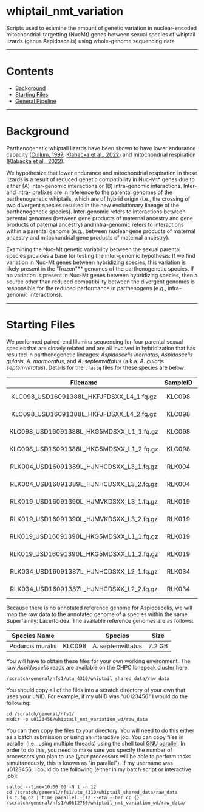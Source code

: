 # whiptail_nmt_variation
Scripts used to examine the amount of genetic variation in nuclear-encoded mitochondrial-targetting (NucMt) genes between sexual species of whiptail lizards (genus Aspidoscelis) using whole-genome sequencing data

---

# Contents

- [Background](#background)
- [Starting Files](#starting-files)
- [General Pipeline](#general-pipeline)

---

# <a name="background"></a>
# Background
Parthenogenetic whiptail lizards have been shown to have lower endurance capacity 
([Cullum, 1997](https://www.journals.uchicago.edu/doi/abs/10.1086/286055?casa_token=q8DOEvxRkccAAAAA:nmq4l99bzJ7XY8vxokdkj0eRg6816F4_zQ9VSFx7sstxB_qBfty9GAPVe1uUGPgpuMU7CZL4ySIZ); [Klabacka et al., 2022](https://www.journals.uchicago.edu/doi/full/10.1086/719014?casa_token=_E1ccM7e3WkAAAAA%3A1JC_ft2sxeGGwmoiBGjjWNGuLMJX-gXpmfMZsWbjXGbXV4iFVCKvK1R8vbg92gTPLfhYSnbAPYNt))
 and mitochondrial respiration ([Klabacka et al., 2022](https://www.journals.uchicago.edu/doi/full/10.1086/719014?casa_token=_E1ccM7e3WkAAAAA%3A1JC_ft2sxeGGwmoiBGjjWNGuLMJX-gXpmfMZsWbjXGbXV4iFVCKvK1R8vbg92gTPLfhYSnbAPYNt)). 

 We hypothesize that lower endurance and mitochondrial respiration in these lizards is a result of reduced genetic compatibility in Nuc-Mt\* genes due to either 
 (A) inter-genomic interactions or (B) intra-genomic interactions. Inter- and intra- prefixes are in reference to the parental genomes of the parthenogenetic whiptails, which are of hybrid origin (i.e., the crossing of two divergent species resulted in the new evolutionary lineage of the parthenogenetic species). Inter-genomic refers to interactions between parental genomes (between gene products of maternal ancestry and gene products of paternal ancestry) and intra-genomic refers to interactions within a parental genome (e.g., between nuclear gene products of maternal ancestry and mitochondrial gene products of maternal ancestry). 

Examining the Nuc-Mt genetic variability between the sexual parental species provides a base for testing the inter-genomic hypothesis: If we find variation in Nuc-Mt genes between hybridizing species, this variation is likely present in the 
 "frozen"\*\* 
 genomes 
of the parthenogenetic species. If no variation is present in Nuc-Mt genes between hybridizing species, then a source other than reduced compatibility between the divergent genomes is responsible for the reduced performance in parthenogens (e.g., intra-genomic interactions). 

---

# <a name="starting-files"></a>
# Starting Files
We performed paired-end Illumina sequencing for four parental sexual species that are closely related and are all involved in hybridization that has resulted in parthenogenetic lineages: *Aspidoscelis inornatus*, *Aspidoscelis gularis*, *A. marmoratus*, and *A. septemvittatus* (a.k.a. *A. gularis septemvittatus*). Details for the ```.fastq``` files for these species are below:

|                Filename                  | SampleID |      Species      | Size    |
|:----------------------------------------:|:--------:|:-----------------:|:-------:|
| KLC098_USD16091388L_HKFJFDSXX_L4_1.fq.gz |  KLC098  | A. septemvittatus | 7.2 GB  |
| KLC098_USD16091388L_HKFJFDSXX_L4_2.fq.gz |  KLC098  | A. septemvittatus | 7.4 GB  |
| KLC098_USD16091388L_HKG5MDSXX_L1_1.fq.gz |  KLC098  | A. septemvittatus | 3.1 GB  |
| KLC098_USD16091388L_HKG5MDSXX_L1_2.fq.gz |  KLC098  | A. septemvittatus | 3.2 GB  |
| RLK004_USD16091389L_HJNHCDSXX_L3_1.fq.gz |  RLK004  | A. gularis        | 11 GB   |
| RLK004_USD16091389L_HJNHCDSXX_L3_2.fq.gz |  RLK004  | A. gularis        | 12 GB   |
| RLK019_USD16091390L_HJMVKDSXX_L3_1.fq.gz |  RLK019  | A. inornatus      | 8.2 GB  |
| RLK019_USD16091390L_HJMVKDSXX_L3_2.fq.gz |  RLK019  | A. inornatus      | 8.6 GB  |
| RLK019_USD16091390L_HKG5MDSXX_L1_1.fq.gz |  RLK019  | A. inornatus      | 1.7 GB  |
| RLK019_USD16091390L_HKG5MDSXX_L1_2.fq.gz |  RLK019  | A. inornatus      | 1.8 GB  |
| RLK034_USD16091387L_HJNHCDSXX_L2_1.fq.gz |  RLK034  | A. marmoratus     | 11 GB   |
| RLK034_USD16091387L_HJNHCDSXX_L2_2.fq.gz |  RLK034  | A. marmoratus     | 12 GB   |

Because there is no annotated reference genome for Aspidoscelis, we will map the raw data to the annotated genome of a species within the same Superfamily: Lacertoidea. The available reference genomes are as follows:

|     Species Name    | |      Species      | Size    |
|:----------------------------------------:|:--------:|:-----------------:|:-------:|
| Podarcis muralis    |  KLC098  | A. septemvittatus | 7.2 GB  |

You will have to obtain these files for your own working environment. The raw *Aspidoscelis* reads are available on the CHPC lonepeak cluster here:

```
/scratch/general/nfs1/utu_4310/whiptail_shared_data/raw_data
```

You should copy all of the files into a scratch directory of your own that uses your uNID. For example, if my uNID was "u0123456" I would do the following:

```
cd /scratch/general/nfs1/
mkdir -p u0123456/whiptail_nmt_variation_wd/raw_data
```

You can then copy the files to your directory. You will need to do this either as a batch submission or using an interactive job. You can copy files in parallel (i.e., using multiple threads) using the shell tool [GNU parallel](https://www.gnu.org/software/parallel/). In order to do this, you need to make sure you specify the number of processors you plan to use (your processors will be able to perform tasks simultaneously, this is known as "in parallel"). If my username was u0123456, I could do the following (either in my batch script or interactive job):

```
salloc --time=10:00:00 -N 1 -n 12
cd /scratch/general/nfs1/utu_4310/whiptail_shared_data/raw_data
ls *.fq.gz | time parallel -j12 --eta --bar cp {} /scratch/general/nfs1/u0612750/whiptail_nmt_variation_wd/raw_data/
```



